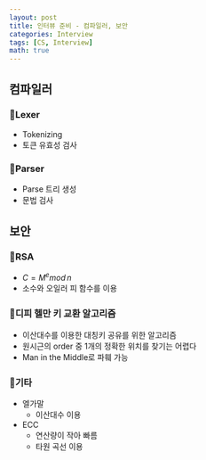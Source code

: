 ```yaml
---
layout: post
title: 인터뷰 준비 - 컴파일러, 보안
categories: Interview
tags: [CS, Interview]
math: true
---
```


## 컴파일러

### 🤔Lexer

- Tokenizing
- 토큰 유효성 검사

### 🤔Parser

- Parse 트리 생성
- 문법 검사

## 보안

### 🤔RSA

- $C = M^e mod\,n$
- 소수와 오일러 피 함수를 이용

### 🤔디피 헬만 키 교환 알고리즘

- 이산대수를 이용한 대칭키 공유를 위한 알고리즘
- 원시근의 order 중 1개의 정확한 위치를 찾기는 어렵다
- Man in the Middle로 파훼 가능

### 🤔기타

- 엘가말
  - 이산대수 이용
- ECC
  - 연산량이 작아 빠름
  - 타원 곡선 이용
